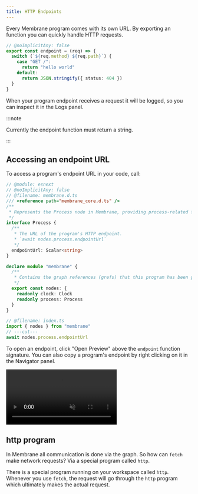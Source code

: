 ```yaml
---
title: HTTP Endpoints
---
```


Every Membrane program comes with its own URL. By exporting an
<Action name="endpoint"/> function you can quickly handle HTTP requests.

```ts twoslash
// @noImplicitAny: false
export const endpoint = (req) => {
  switch (`${req.method} ${req.path}`) {
    case "GET /":
      return "hello world"
    default:
      return JSON.stringify({ status: 404 })
  }
}
```

When your program endpoint receives a request it will be logged, so you can
inspect it in the Logs panel.

:::note

Currently the endpoint function must return a string.

:::

## Accessing an endpoint URL

To access a program's endpoint URL in your code, call:

```ts twoslash
// @module: esnext
// @noImplicitAny: false
// @filename: membrane.d.ts
/// <reference path="membrane_core.d.ts" />
/**
 * Represents the Process node in Membrane, providing process-related functionality.
 */
interface Process {
  /**
   * The URL of the program's HTTP endpoint.
   * `await nodes.process.endpointUrl`
   */
  endpointUrl: Scalar<string>
}

declare module "membrane" {
  /**
   * Contains the graph references (grefs) that this program has been given access to.
   */
  export const nodes: {
    readonly clock: Clock
    readonly process: Process
  }
}

// @filename: index.ts
import { nodes } from "membrane"
// ---cut---
await nodes.process.endpointUrl
```

To open an endpoint, click "Open Preview" above the `endpoint` function
signature. You can also copy a program's endpoint by right clicking on it in the
Navigator panel.

<video src="/videos/copy-endpoint.mp4" muted autoplay controls></video>

## http program

In Membrane all communication is done via the graph. So how can `fetch` make
network requests? Via a special program called `http`.

There is a special program running on your workspace called `http`. Whenever you
use `fetch`, the request will go through the `http` program which ultimately
makes the actual request.
